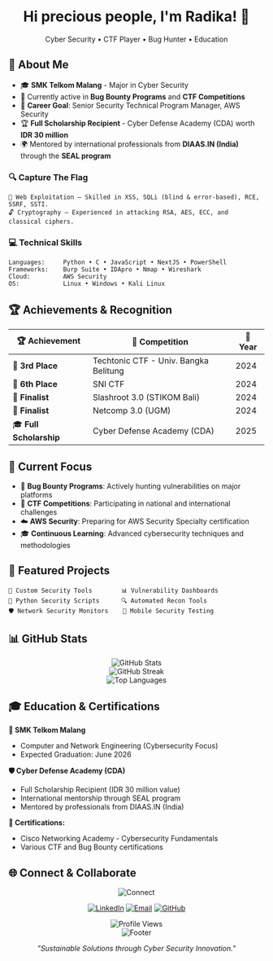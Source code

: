 <div align="center"> <h1>Hi precious people, I'm Radika! 👋</h1>
  <p>Cyber Security • CTF Player • Bug Hunter • Education</p> 
</div>

## 🚀 About Me 
- 🎓 **SMK Telkom Malang** - Major in Cyber Security
- 🔭 Currently active in **Bug Bounty Programs** and **CTF Competitions**
- 🎯 **Career Goal**: Senior Security Technical Program Manager, AWS Security
- 🏆 **Full Scholarship Recipient** - Cyber Defense Academy (CDA) worth **IDR 30 million**
- 🌍 Mentored by international professionals from **DIAAS.IN (India)** through the **SEAL program**

### 🔍 **Capture The Flag**
```
🐛 Web Exploitation – Skilled in XSS, SQLi (blind & error-based), RCE, SSRF, SSTI.
🔓 Cryptography – Experienced in attacking RSA, AES, ECC, and classical ciphers.
```

### 💻 **Technical Skills**
```
Languages:     Python • C • JavaScript • NextJS • PowerShell
Frameworks:    Burp Suite • IDApro • Nmap • Wireshark
Cloud:         AWS Security
OS:            Linux • Windows • Kali Linux 
```

## 🏆 Achievements & Recognition

| 🏆 Achievement | 🎯 Competition | 📅 Year |
|----------------|----------------|----------|
| 🥉 **3rd Place** | Techtonic CTF - Univ. Bangka Belitung | 2024 |
| 🏅 **6th Place** | SNI CTF | 2024 |
| 🏅 **Finalist** | Slashroot 3.0 (STIKOM Bali) | 2024 |
| 🏅 **Finalist** | Netcomp 3.0 (UGM) | 2024 |
| 🎓 **Full Scholarship** | Cyber Defense Academy (CDA) | 2025 |

## 🎯 Current Focus

- 🐛 **Bug Bounty Programs**: Actively hunting vulnerabilities on major platforms
- 🚩 **CTF Competitions**: Participating in national and international challenges  
- ☁️ **AWS Security**: Preparing for AWS Security Specialty certification
- 🎓 **Continuous Learning**: Advanced cybersecurity techniques and methodologies

## 🌟 Featured Projects

```
🔧 Custom Security Tools        📊 Vulnerability Dashboards
🐍 Python Security Scripts      🔍 Automated Recon Tools
🛡️ Network Security Monitors    📱 Mobile Security Testing
```

## 📊 GitHub Stats

<div align="center">
  <img src="https://github-readme-stats.vercel.app/api?username=yourusername&show_icons=true&theme=radical&hide_border=true&bg_color=0D1117&title_color=00FF41&icon_color=00FF41&text_color=FFFFFF" alt="GitHub Stats" />
</div>

<div align="center">
  <img src="https://github-readme-streak-stats.herokuapp.com/?user=yourusername&theme=radical&hide_border=true&background=0D1117&stroke=00FF41&ring=00FF41&fire=FF6B6B&currStreakLabel=00FF41" alt="GitHub Streak" />
</div>

<div align="center">
  <img src="https://github-readme-stats.vercel.app/api/top-langs/?username=yourusername&layout=compact&theme=radical&hide_border=true&bg_color=0D1117&title_color=00FF41&text_color=FFFFFF" alt="Top Languages" />
</div>

## 🎓 Education & Certifications

**🏫 SMK Telkom Malang**
- Computer and Network Engineering (Cybersecurity Focus)
- Expected Graduation: June 2026

**🛡️ Cyber Defense Academy (CDA)**
- Full Scholarship Recipient (IDR 30 million value)
- International mentorship through SEAL program
- Mentored by professionals from DIAAS.IN (India)

**📜 Certifications:**
- Cisco Networking Academy - Cybersecurity Fundamentals
- Various CTF and Bug Bounty certifications

## 🌐 Connect & Collaborate

<div align="center">
  <img src="https://readme-typing-svg.herokuapp.com?font=Fira+Code&size=18&pause=2000&color=FF6B6B&center=true&width=500&lines=Let's+collaborate+on+cybersecurity!;Always+open+to+new+challenges;Bug+bounty+partnerships+welcome!" alt="Connect" />
</div>

<div align="center">

[![LinkedIn](https://img.shields.io/badge/LinkedIn-0077B5?style=for-the-badge&logo=linkedin&logoColor=white)](https://linkedin.com/in/aksaradika)
[![Email](https://img.shields.io/badge/Email-D14836?style=for-the-badge&logo=gmail&logoColor=white)](mailto:aksaradika.32@moklet.org)
[![GitHub](https://img.shields.io/badge/GitHub-100000?style=for-the-badge&logo=github&logoColor=white)](https://github.com/aksaradika)

</div>

<div align="center">
  <img src="https://komarev.com/ghpvc/?username=yourusername&color=00FF41&style=flat-square&label=Profile+Views" alt="Profile Views" />
</div>

<div align="center">
  <img src="https://readme-typing-svg.herokuapp.com?font=Fira+Code&size=16&pause=3000&color=00FF41&center=true&width=600&lines=🔐+Securing+the+digital+world%2C+one+bug+at+a+time;🚩+CTF+Player+•+Bug+Hunter+•+Future+AWS+Security+Expert" alt="Footer" />
</div>

<div align="center">

*"Sustainable Solutions through Cyber Security Innovation."*

</div>

